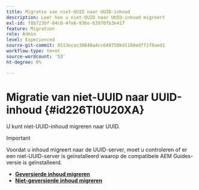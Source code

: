 ```yaml
---
title: Migratie van niet-UUID naar UUID-inhoud
description: Leer hoe u niet-UUID naar UUID-inhoud migreert
exl-id: f8b723bf-84c0-4fe6-936e-63970fb3e417
feature: Migration
role: Admin
level: Experienced
source-git-commit: 0513ecac38840a4cc649758bd1180edff1f8aed1
workflow-type: tm+mt
source-wordcount: '53'
ht-degree: 0%

---
```


# Migratie van niet-UUID naar UUID-inhoud {#id226TI0U20XA}


U kunt niet-UUID-inhoud migreren naar UUID.

>[!IMPORTANT]
>
> Voordat u inhoud migreert naar de UUID-server, moet u controleren of er een niet-UUID-server is geïnstalleerd waarop de compatibele AEM Guides-versie is geïnstalleerd.



* [**Geversierde inhoud migreren**](./migrate-non-uuid-uuid-with-versions.md)
* [**Niet-geversierde inhoud migreren**](./migrate-non-uuid-uuid-without-versions.md)
